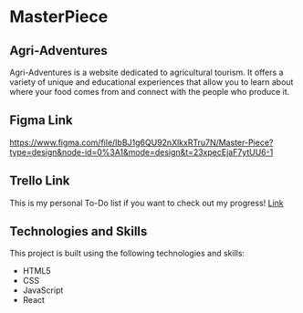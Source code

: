 # MasterPiece

## Agri-Adventures

Agri-Adventures is a website dedicated to agricultural tourism. It offers a variety of unique and educational experiences that allow you to learn about where your food comes from and connect with the people who produce it.

## Figma Link
https://www.figma.com/file/IbBJ1g6QU92nXlkxRTru7N/Master-Piece?type=design&node-id=0%3A1&mode=design&t=23xpecEjaF7ytUU6-1


## Trello Link
This is my personal To-Do list if you want to check out my progress!
[Link](https://trello.com/invite/b/g4j5S06n/ATTI1e0817056113d511bda8f4909c002c67452AAD1A/master-piece)

## Technologies and Skills
This project is built using the following technologies and skills:

* HTML5
* CSS
* JavaScript
* React